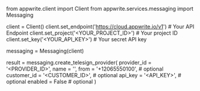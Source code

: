 from appwrite.client import Client
from appwrite.services.messaging import Messaging

client = Client()
client.set_endpoint('https://cloud.appwrite.io/v1') # Your API Endpoint
client.set_project('<YOUR_PROJECT_ID>') # Your project ID
client.set_key('<YOUR_API_KEY>') # Your secret API key

messaging = Messaging(client)

result = messaging.create_telesign_provider(
    provider_id = '<PROVIDER_ID>',
    name = '<NAME>',
    from = '+12065550100', # optional
    customer_id = '<CUSTOMER_ID>', # optional
    api_key = '<API_KEY>', # optional
    enabled = False # optional
)
